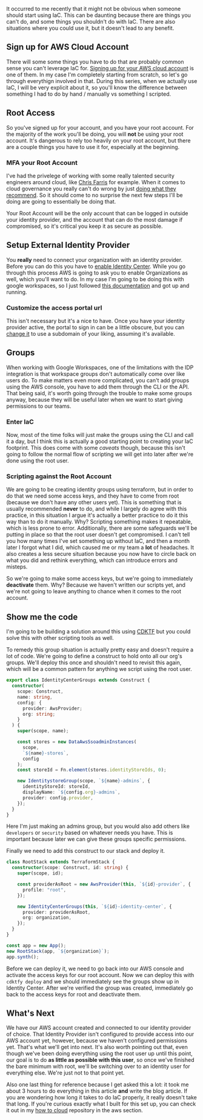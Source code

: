It occurred to me recently that it might not be obvious when someone should start using IaC. This can be daunting because there are things you can't do, and some things you shouldn't do with IaC. There are also situations where you could use it, but it doesn't lead to any benefit.

## Sign up for AWS Cloud Account

There will some some things you have to do that are probably common sense you can't leverage IaC for. [Signing up for your AWS cloud account](https://aws.amazon.com/free) is one of them. In my case I'm completely starting from scratch, so let's go through everythign involved in that. During this series, when we actually use IaC, I will be very explicit about it, so you'll know the difference between something I had to do by hand / manually vs something I scripted.

## Root Access

So you've signed up for your account, and you have your root account. For the majority of the work you'll be doing, you will **not** be using your root account. It's dangerous to rely too heavily on your root account, but there are a couple things you have to use it for, especially at the beginning.

### MFA your Root Account

I've had the privelege of working with some really talented security engineers around cloud, like [Chris Farris](https://www.chrisfarris.com/about/) for example. When it comes to cloud governance you really can't do wrong by just [doing what they recommend](https://www.primeharbor.com/blog/multicloud/). So it should come to no surprise the next few steps I'll be doing are going to essentially be doing that.

Your Root Account will be the only account that can be logged in outside your identity provider, and the account that can do the most damage if compromised, so it's critical you keep it as secure as possible.

## Setup External Identity Provider

You **really** need to connect your organization with an identity provider. Before you can do this you have to [enable Identity Center](https://docs.aws.amazon.com/singlesignon/latest/userguide/get-set-up-for-idc.html). While you go through this process AWS is going to ask you to enable Organizations as well, which you'll want to do. In my case I'm going to be doing this with google workspaces, so I just followed [this documentation](https://docs.aws.amazon.com/singlesignon/latest/userguide/gs-gwp.html) and got up and running.

### Customize the access portal url

This isn't necessary but it's a nice to have. Once you have your identity provider active, the portal to sign in can be a little obscure, but you can [change it](https://docs.aws.amazon.com/singlesignon/latest/userguide/howtochangeURL.html) to use a subdomain of your liking, assuming it's available.

## Groups

When working with Google Workspaces, one of the limitations with the IDP integration is that workspace groups don't automatically come over like users do. To make matters even more complicated, you can't add groups using the AWS console, you have to add them through the CLI or the API. That being said, it's worth going through the trouble to make some groups anyway, because they will be useful later when we want to start giving permissions to our teams.

### Enter IaC

Now, most of the time folks will just make the groups using the CLI and call it a day, but I think this is actually a good starting point to creating your IaC footprint. This does come with some _caveats_ though, because this isn't going to follow the normal flow of scripting we will get into later after we're done using the root user.

### Scripting against the Root Account

We are going to be creating identity groups using terraform, but in order to do that we need some access keys, and they have to come from root (because we don't have any other users yet). This is something that is usually recommended **never** to do, and while I largely do agree with this practice, in this situation I argue it's actually a better practice to do it this way than to do it manually. Why? Scripting something makes it repeatable, which is less prone to error. Additionally, there are some safeguards we'll be putting in place so that the root user doesn't get compromised. I can't tell you how many times I've set something up without IaC, and then a month later I forgot what I did, which caused me or my team a **lot** of headaches. It also creates a less secure situation because you now have to circle back on what you did and rethink everything, which can introduce errors and misteps.

So we're going to make some access keys, but we're going to immediately **deactivate** them. Why? Because we haven't written our scripts yet, and we're not going to leave anything to chance when it comes to the root account.

## Show me the code

I'm going to be building a solution around this using [CDKTF](https://developer.hashicorp.com/terraform/cdktf) but you could solve this with other scripting tools as well.

To remedy this group situation is actually pretty easy and doesn't require a lot of code. We're going to define a construct to hold onto all our org's groups. We'll deploy this once and shouldn't need to revisit this again, which will be a common pattern for anything we script using the root user.

```typescript
export class IdentityCenterGroups extends Construct {
  constructor(
    scope: Construct,
    name: string,
    config: {
      provider: AwsProvider;
      org: string;
    }
  ) {
    super(scope, name);

    const stores = new DataAwsSsoadminInstances(
      scope,
      `${name}-stores`,
      config
    );
    const storeId = Fn.element(stores.identityStoreIds, 0);

    new IdentitystoreGroup(scope, `${name}-admins`, {
      identityStoreId: storeId,
      displayName: `${config.org}-admins`,
      provider: config.provider,
    });
  }
}
```

Here I'm just making an admins group, but you would also add others like `developers` or `security` based on whatever needs you have. This is important because later we can give these groups specific permissions.

Finally we need to add this construct to our stack and deploy it.

```typescript
class RootStack extends TerraformStack {
  constructor(scope: Construct, id: string) {
    super(scope, id);

    const providerAsRoot = new AwsProvider(this, `${id}-provider`, {
      profile: "root",
    });

    new IdentityCenterGroups(this, `${id}-identity-center`, {
      provider: providerAsRoot,
      org: organization,
    });
  }
}

const app = new App();
new RootStack(app, `${organization}`);
app.synth();
```

Before we can deploy it, we need to go back into our AWS console and activate the access keys for our root account. Now we can deploy this with `cdktfy deploy` and we should immediately see the groups show up in Identity Center. After we're verified the group was created, immediately go back to the access keys for root and deactivate them.

## What's Next

We have our AWS account created and connected to our identity provider of choice. That Identity Provider isn't configured to provide access into our AWS account yet, however, because we haven't configured permissions yet. That's what we'll get into next. It's also worth pointing out that, even though we've been doing everything using the root user up until this point, our goal is to do **as little as possible with this user**, so once we've finished the bare minimum with root, we'll be switching over to an identity user for everything else. We're just not to that point yet.

Also one last thing for reference because I get asked this a lot: it took me about 3 hours to do everything in this article **and** write the blog article. If you are wondering how long it takes to do IaC properly, it really doesn't take that long. If you're curious exactly what I built for this set up, you can check it out in my [how to cloud](https://github.com/josephbulger/how-to-cloud) repository in the aws section.
